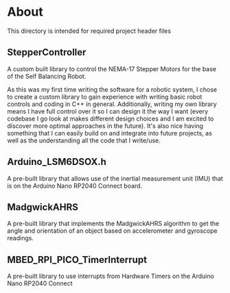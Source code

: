 # About
This directory is intended for required project header files

## StepperController
A custom built library to control the NEMA-17 Stepper Motors for the base of the Self Balancing Robot. 

As this was my first time writing the software for a robotic system, I chose to create a custom library to gain experience with writing basic robot controls and coding in C++ in general. Additionally, writing my own library means I have full control over it so I can design it the way I want (every codebase I go look at makes different design choices and I am excited to discover more optimal approaches in the future). It's also nice having something that I can easily build on and integrate into future projects, as well as the understanding all the code that I write/use.

## Arduino_LSM6DSOX.h
A pre-built library that allows use of the inertial measurement unit (IMU) that is on the Arduino Nano RP2040 Connect board.

## MadgwickAHRS
A pre-built library that implements the MadgwickAHRS algorithm to get the angle and orientation of an object based on accelerometer and gyroscope readings.

## MBED_RPI_PICO_TimerInterrupt
A pre-built library to use interrupts from Hardware Timers on the Arduino Nano RP2040 Connect
